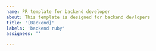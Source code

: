 ```yaml
---
name: PR template for backend developer
about: This template is designed for backend devlopers
title: '[Backend]'
labels: 'backend ruby'
assignees: ''

---
```


